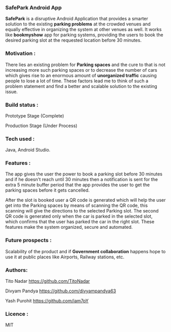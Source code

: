 ### SafePark Android App

**SafePark** is a disruptive Android Application that provides a smarter solution to the existing **parking problems** at the crowded venues and equally effective in organizing the system at other venues as well. It works like **bookmyshow** app for parking systems, providing the users to book the desired parking slot at the requested location before 30 minutes.

### Motivation :
There lies an existing problem for **Parking spaces** and the cure to that is not increasing more such parking spaces or to decrease the number of cars which gives rise to an enormous amount of **unorganized traffic** causing people to lose a lot of time. These factors lead me to think of such a problem statement and find a better and scalable solution to the existing issue.

### Build status : 

Prototype Stage (Complete)

Production Stage (Under Process) 


### Tech used :
Java, Android Studio.

### Features :
The app gives the user the power to book a parking slot before 30 minutes and if he doesn't reach until 30 minutes then a notification is sent for the extra 5 minute buffer period that the app provides the user to get the parking spaces before it gets cancelled.

After the slot is booked user a QR code is generated which will help the user get into the  Parking spaces by means of scanning the QR code, this scanning will give the directions to the selected Parking slot. The second QR code is generated only when the car is parked in the selected slot, which confirms that the user has parked the car in the right slot. These features make the system organized, secure and automated.


### Future prospects :
Scalability of the product and if **Government collaboration** happens hope to use it at public places like Airports, Railway stations, etc.


### Authors:
Tito Nadar https://github.com/TitoNadar

Divyam Pandya https://github.com/divyampandya63

Yash Purohit https://github.com/iam7pY

### Licence :
MIT
